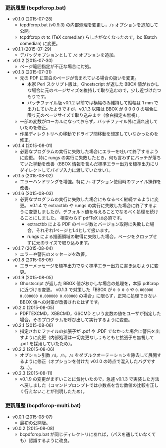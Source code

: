 ### 更新履歴 (bcpdfcrop.bat)

- v0.1.0 (2015-07-28)
    - tcpdfcrop.bat (v0.9.3) の内部処理を変更し，`/s` オプションを追加して公開。
    - tcpdfcrop の tc (TeX comedian) らしさがなくなったので，bc (Batch comedian) に変更。
- v0.1.1 (2015-07-29)
    - デバッグオプションとして `/d` オプションを追加。
- v0.1.2 (2015-07-30)
    - ページ範囲指定が不正な場合に対処。
- v0.1.3 (2015-07-31)
    - 元の PDF に空白のページが含まれている場合の扱いを変更。
        - 本家 Perl スクリプト版は，Ghostscript が返した BBOX 値がおかしな場合に元のページサイズを維持して取り込むので，少し近づけたつもりです。
        - バッチファイル版 v0.1.2 以前では横幅のみ維持して縦幅は 1 mm で出力していたようですが，v0.1.3 以降は BBOX が 0 0 0 0 の場合に限り元のページサイズで取り込みます（余白指定も無視）。
    - 一部の変数がローカルになっておらず，バッチファイル外に漏れ出していたのを修正。
    - 作業ディレクトリへの移動でドライブ間移動を想定していなかったのを修正。
- v0.1.4 (2015-08-01)
    - 必要なプログラムの実行に失敗した場合にエラーを吐いて終了するように変更。
      特に rungs の実行に失敗したとき，何も言わずにバッチが落ちていた挙動を改善（BBOX 情報を含んだ標準エラー出力を標準出力にリダイレクトしてパイプ入力に渡していたせい）。
- v0.1.5 (2015-08-02)
    - エラーハンドリングを増強。特に `/s` オプション使用時のファイル操作を改善。
- v0.1.6 (2015-08-03)
    - 必要なプログラムの実行に失敗した場合にもなるべく継続するように変更。
      v0.1.4 で extractbb や rungs の実行に失敗した場合に終了するように変更しましたが，デフォルト値を与えることでなるべく処理を続けることにしました。
      相変わらず pdfTeX は必須です。
        - extractbb による PDF のページ数とバージョン取得に失敗した場合，それぞれ1ページと1.4として扱います。
        - rungs による描画領域の取得に失敗した場合，ページをクロップせずに元のサイズで取り込みます。
- v0.1.7 (2015-08-04)
    - エラーや警告のメッセージを改善。
- v0.1.8 (2015-08-05)
    - エラーメッセージを標準出力でなく標準エラー出力に書き込むように変更。
- v0.1.9 (2015-08-05)
    - Ghostscript が返した BBOX 値がおかしな場合の処理を，本家 pdfcrop に近づける変更。
      v0.1.3 で対策した「BBOX が `0 0 0 0` や `0.000000 0.000000 0.000000 0.000000` の場合」に限らず，正常に処理できない BBOX 値への対策が改善されたはずです。
- v0.2.0 (2015-08-05)
    - PDFTEXCMD，XBBCMD，GSCMD という変数の値をユーザが指定した場合，そのプログラムを呼び出して実行するように変更。
- v0.2.1 (2015-08-06)
    - 指定されたファイルの拡張子が .pdf や .PDF でなかった場合に警告を出すように変更（内部処理は一切変更なし；もともと拡張子を無視して .pdf を採用していたため）。
- v0.2.2 (2015-08-06)
    - オプション引数 `/d`，`/h`，`/s` をダブルクオーテーションを除去して展開するように修正（オプションを付けた v0.1.0 の時点で混入したバグですね…）。
- v0.2.3 (2015-08-11)
    - v0.1.9 の変更がまずいことに気付いたので，急遽 v0.1.3 で実装した方法へ戻しました（コマンドプロンプトでは小数点を含む数値の比較を正しく行えないことが判明したため）。

### 更新履歴 (bcpdfcrop-multi.bat)

- v0.0.1 (2015-08-07)
    - 最初の公開版。
- v0.0.2 (2015-08-08)
    - bcpdfcrop.bat が同じディレクトリにあれば，（パスを通していなくても）認識するように改良。
